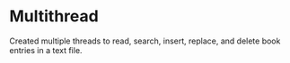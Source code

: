 # Multithread
Created multiple threads to read, search, insert, replace, and delete book entries in a text file.
